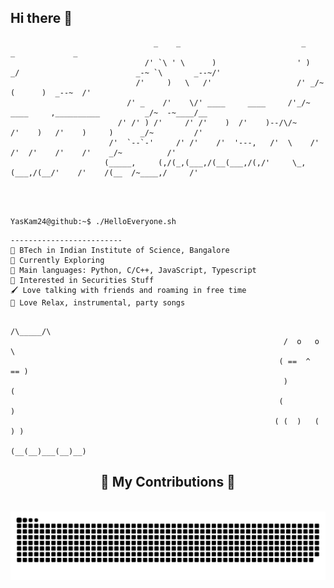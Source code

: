 ## Hi there 👋

```
                                _    _                           _                                   _             _ 
                              /' `\ ' \      )                  ' )   _/                          _-~ `\       _--~/'
                            /'     )   \   /'                   /' _/~                           (      )  _--~  /'  
                          /' _    /'    \/' ____     ____     /'_/~    ____     ,__________          _/~  -~____/__  
                        /' /' ) /'     /' /'    )  /'    )--/\/~     /'    )   /'    )     )      _/~         /'     
                      /'  `--`-'     /' /'    /'  '---,   /'  \    /'    /'  /'    /'    /'    _/~          /'       
                     (_____,     (,/(_,(___,/(__(___,/(,/'     \_,(___,/(__/'    /'    /(__  /~____,/     /'               
                                                                                                                     
                                                                                                 
                                                                                                 
```

``` Console
YasKam24@github:~$ ./HelloEveryone.sh
```

```
-------------------------
🏫 BTech in Indian Institute of Science, Bangalore
🔎 Currently Exploring
🌟 Main languages: Python, C/C++, JavaScript, Typescript
🚩 Interested in Securities Stuff
🖌️ Love talking with friends and roaming in free time
🎵 Love Relax, instrumental, party songs
```
```
                                                              /\_____/\
                                                             /  o   o  \
                                                            ( ==  ^  == )
                                                             )         (
                                                            (           )
                                                           ( (  )   (  ) )
                                                          (__(__)___(__)__)
```

<div align="center">
  <h2>🐍 My Contributions 🐍</h2>
  <br>
  <img alt="snake eating my contributions" src="https://raw.githubusercontent.com/salesp07/salesp07/output/github-contribution-grid-snake.svg" />
  
  <br/><br/><br/>
</div>




<!--
**YasKam24/YasKam24** is a ✨ _special_ ✨ repository because its `README.md` (this file) appears on your GitHub profile.

Here are some ideas to get you started:

- 🔭 I’m currently working on ...
- 🌱 I’m currently learning ...
- 👯 I’m looking to collaborate on ...
- 🤔 I’m looking for help with ...
- 💬 Ask me about ...
- 📫 How to reach me: ...
- 😄 Pronouns: ...
- ⚡ Fun fact: ...
-->
